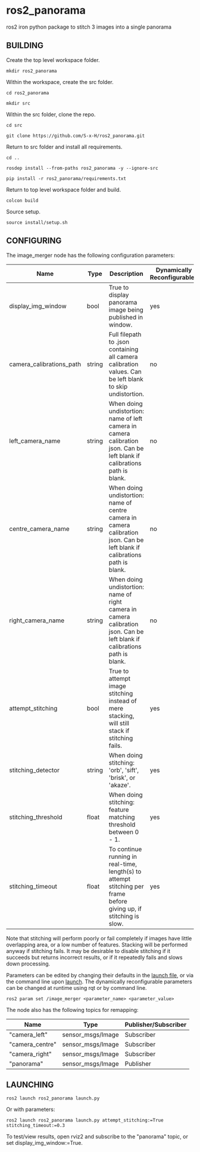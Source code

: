 # ros2_panorama

ros2 iron python package to stitch 3 images into a single panorama


## BUILDING

Create the top level workspace folder.

`mkdir ros2_panorama`

Within the workspace, create the src folder.

`cd ros2_panorama`

`mkdir src`

Within the src folder, clone the repo.

`cd src`

`git clone https://github.com/S-x-H/ros2_panorama.git`

Return to src folder and install all requirements.

`cd ..`

`rosdep install --from-paths ros2_panorama -y --ignore-src`

`pip install -r ros2_panorama/requirements.txt`

Return to top level workspace folder and build.

`colcon build`

Source setup.

`source install/setup.sh`


## CONFIGURING

The image_merger node has the following configuration parameters:

| Name                     | Type   | Description                                                                                                                 | Dynamically Reconfigurable? |
| ------------------------ | ------ | --------------------------------------------------------------------------------------------------------------------------- | --------------------------- |
| display_img_window       | bool   | True to display panorama image being published in window.                                                                   | yes                         |
| camera_calibrations_path | string | Full filepath to .json containing all camera calibration values. Can be left blank to skip undistortion.                    | no                          |
| left_camera_name         | string | When doing undistortion: name of left camera in camera calibration json. Can be left blank if calibrations path is blank.   | no                          |
| centre_camera_name       | string | When doing undistortion: name of centre camera in camera calibration json. Can be left blank if calibrations path is blank. | no                          |
| right_camera_name        | string | When doing undistortion: name of right camera in camera calibration json. Can be left blank if calibrations path is blank.  | no                          |
| attempt_stitching        | bool   | True to attempt image stitching instead of mere stacking, will still stack if stitching fails.                              | yes                         |
| stitching_detector       | string | When doing stitching: 'orb', 'sift', 'brisk', or 'akaze'.                                                                   | yes                         |
| stitching_threshold      | float  | When doing stitching: feature matching threshold between 0 - 1.                                                             | yes                         |
| stitching_timeout        | float  | To continue running in real-time, length(s) to attempt stitching per frame before giving up, if stitching is slow.          | yes                         |

Note that stitching will perform poorly or fail completely if images have little overlapping area, or a low number of features. Stacking will be performed anyway if stitching fails. It may be desirable to disable stitching if it succeeds but returns incorrect results, or if it repeatedly fails and slows down processing.

Parameters can be edited by changing their defaults in the [launch file](launch/launch.py), or via the command line upon [launch](#launching). The dynamically reconfigurable parameters can be changed at runtime using rqt or by command line.

`ros2 param set /image_merger <parameter_name> <parameter_value>`

The node also has the following topics for remapping:

| Name            | Type              | Publisher/Subscriber |
| --------------- | ----------------- | -------------------- |
| "camera_left"   | sensor_msgs/Image | Subscriber           |
| "camera_centre" | sensor_msgs/Image | Subscriber           |
| "camera_right"  | sensor_msgs/Image | Subscriber           |
| "panorama"      | sensor_msgs/Image | Publisher            |


## LAUNCHING

`ros2 launch ros2_panorama launch.py`

Or with parameters:

`ros2 launch ros2_panorama launch.py attempt_stitching:=True stitching_timeout:=0.3`

To test/view results, open rviz2 and subscribe to the "panorama" topic, or set display_img_window:=True.
